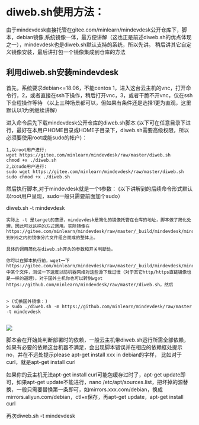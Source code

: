 
diweb.sh使用方法：
======

由于mindevdesk直接托管在gitee.com/minlearn/mindevdesk公开仓库下，脚本，debian镜像,系统镜像一体，最方便讲解（这也正是前述diweb.sh的优点体现之一），mindevdesk也是diweb.sh默认支持的系统，所以先讲。
稍后讲其它自定义镜像安装，最后讲打包一个镜像集成到仓库的方法

利用diweb.sh安装mindevdesk
------

首先，系统要求debian<=18.06，不能centos
1，进入这台云主机的vnc，打开命令行，2，或者直接在ssh下操作，稍后打开vnc，3，或者干脆不开vnc，仅在ssh下全程操作等待
（以上三种场景都可以，但如果有条件还是选择1更为直观，这里默认以1为例继续讲解）

进入命令后先下载mindevdesk公开仓库的diweb.sh脚本
(以下可在任意目录下进行，最好在本用户HOME目录或HOME子目录下，diweb.sh需要高级权限，所以必须要使用root或能sudo的帐户)：
```
1,以root用户进行: 
wget https://gitee.com/minlearn/mindevdesk/raw/master/diweb.sh
chmod +x ./diweb.sh
2,以sudo用户进行: 
sudo wget https://gitee.com/minlearn/mindevdesk/raw/master/diweb.sh
sudo chmod +x ./diweb.sh
```

然后执行脚本,对于mindevdesk就是一个t参数：
(以下讲解到的后续命令形式默认以root用户呈现，sudo一般只需要前面加个sudo）

diweb.sh -t mindevdesk


```
实际上 -t 是target的意思，mindevdesk是简化的镜像托管在仓库的地址，脚本做了简化处理，因此可以这样的方式调用。实际镜像在https://gitee.com/minlearn/mindevdesk/raw/master/_build/mindevdesk/mindevdesk_000到999之内的镜像分片文件组合而成的整体上。

具体的调用简化在diweb.sh开头的参数和开关判断处。

你可以在脚本执行前，wget一下https://gitee.com/minlearn/mindevdesk/raw/master/_build/mindevdesk/mindevdesk_中某个文件，测试一下速度以防机器网络对这些源下载过慢（对于其它http/https直链镜像也是一样的道理），对于国外主机你也可以转到wget https://github.com/minlearn/mindevdesk/raw/master/diweb.sh，然后


> (切换国外镜像：)  
> sudo ./diweb.sh -m https://github.com/minlearn/mindevdesk/raw/master -t mindevdesk


```

![](/p/wiki/diwebusage/rundiwebsh.jpg)

脚本会在开始处判断部署时的依赖，一般云主机带diweb.sh运行所需全部依赖，如果有必要的依赖这台机器不满足，会出现脚本错误并在相应的依赖框处提示no，并在不远处提示please apt-get install xxx in debian的字样，
比如对于curl，就是apt-get install curl

如果你的云主机无法apt-get install curl可能包缓存过时了，apt-get update即可，如果apt-get update不能进行，nano /etc/apt/sources.list，把坏掉的源替换，一般只需要替换第一条即可，如mirrors.xxx.com/debian，换成mirrors.aliyun.com/debian，ctl+x保存，再apt-get update，apt-get install curl

再次diweb.sh -t mindevdesk





